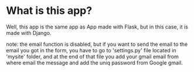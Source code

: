 # What is this app?

Well, this app is the same app as App made with Flask, but in this case, it is made with Django.

note: the email function is disabled, but if you want to send the email to the email you got in the form, you have to go to 'settings.py' file located in 'mysite' folder, and at the end of that file you 
add your gmail email from where email the message and add the uniq password from Google gmail.